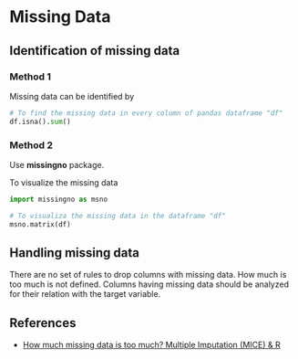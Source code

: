 # Missing Data

## Identification of missing data

### Method 1

Missing data can be identified by 

```python
# To find the missing data in every column of pandas dataframe "df"
df.isna().sum()
```
  
### Method 2

Use **missingno** package.

To visualize the missing data
```python
import missingno as msno

# To visualiza the missing data in the dataframe "df"
msno.matrix(df)
```

## Handling missing data

There are no set of rules to drop columns with missing data. How much is too much is not defined. Columns having missing data should be analyzed for their relation with the target variable.

## References

- [How much missing data is too much? Multiple Imputation (MICE) & R](https://stats.stackexchange.com/questions/149140/how-much-missing-data-is-too-much-multiple-imputation-mice-r)
